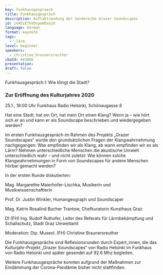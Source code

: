 ```yaml
---
key: funkhausgespraech
title: Funkhausgespräch
description: Auftaktsendung der Sendereihe Grazer Soundscapes
id: iU4EzEThVDvpaHDsGjO
language: German
format: keynote
tags:
  - _lärm_
level: beginner
speakers:
  - christine_braunersreuther
cbaId: 443866
presentation: 
draft: false
---
```


Funkhausgespräch I: Wie klingt die Stadt?
### Zur Eröffnung des Kulturjahres 2020
25.1., 18:00 Uhr
Funkhaus Radio Helsinki, Schönaugasse 8

Hat eine Stadt, hat ein Ort, hat mein Ort einen Klang? 
Wenn ja – wie hört sich er an und kann er als Soundscape beschrieben und wiedergegeben werden? 

Im ersten Funkhausgespräch im Rahmen des Projekts „Grazer Soundscapes“ wurde den grundsätzlichen Fragen der Klangwahrnehmung nachgegangen: Was empfinden wir als Klang, ab wann empfinden wir es als Lärm? Nehmen unterschiedliche Menschen die akustische Umwelt unterschiedlich wahr – und nicht zuletzt: Wie können solche Klangwahrnehmungen in Form von Soundscapes für andere Menschen hörbar gemacht werden?

In der ersten Runde diskutierten:

Mag. Margarethe Maierhofer-Lischka, Musikerin und Musikwissenschaftlerin

Prof. Dr. Justin Winkler, Humangeograph und Soundscaper 

Mag. Katrin Rosalind Bucher Trantow, Chefkuratorin Kunsthaus Graz

DI (FH) Ing. Rudolf Ruthofer, Leiter des Referats für Lärmbekämpfung und Schallschutz, Stadt Graz Umweltamt

Moderation: Dip. Museol. (FH) Christine Braunersreuther



Die Funkhausgespräche sind Reflexionsrunden durch Expert_innen, die das Kulturjahr-Projekt „Grazer Soundscapes“ von Radio Helsinki im Funkhaus von Radio Helsinki und später gesendet auf 92.6 Mhz begleiten.

Weitere Funkhausgespräche konnten aufgrund der Maßnahmen zur Eindämmung der Corona-Pandämie bisher nicht stattfinden.
